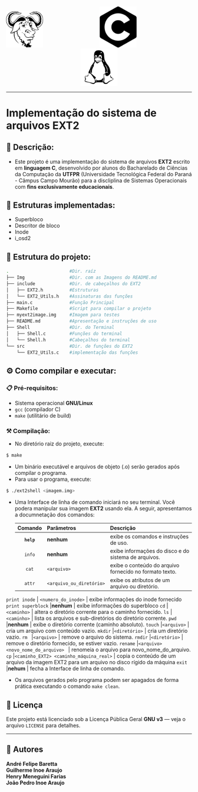 <p align="center">
<img src="Img/gnu.png" width="100">
<img src="Img/C.png" width="100" style="margin: 0px 150px 0px">
<img src="Img/tux.png" width="100">
</p>



---
# Implementação do sistema de arquivos EXT2

## 📝 Descrição:
- Este projeto é uma implementação do sistema de arquivos **EXT2** escrito em **linguagem C**, desenvolvido por alunos do Bacharelado de Ciências da Computação da **UTFPR** (Universidade Tecnológica Federal do Paraná - Câmpus Campo Mourão) para a discliplina de Sistemas Operacionais com **fins exclusivamente educacionais**.

## 🔨 Estruturas implementadas:
- Superbloco
- Descritor de bloco
- Inode
- i_osd2

## 🔧 Estrutura do projeto:
```bash
.                       #Dir. raíz
├── Img                 #Dir. com as Imagens do README.md
├── include             #Dir. de cabeçalhos do EXT2
│   ├── EXT2.h          #Estruturas
│   └── EXT2_Utils.h    #Assinaturas das funções
├── main.c              #Função Principal
├── Makefile            #Script para compilar o projeto
├── myext2image.img     #Imagem para testes
├── README.md           #Apresentação e instruções de uso
├── Shell               #Dir. do Terminal
│   ├── Shell.c         #Funções do terminal
│   └── Shell.h         #Cabeçalhos do terminal
└── src                 #Dir. de funções do EXT2
    └── EXT2_Utils.c    #implementação das funções
```
## ⚙️ Como compilar e executar:

### 📋 Pré-requisitos:
- Sistema operacional **GNU/Linux**
- `gcc` (compilador C)
- `make` (utilitário de build)

### ⚒️ Compilação:
- No diretório raiz do projeto, execute:

```bash
$ make
```

- Um binário executável e arquivos de objeto (.o) serão gerados após compilar o programa.
- Para usar o programa, execute:  

```bash
$ ./ext2shell <imagem.img>
```
- Uma Interface de linha de comando iniciará no seu terminal. Você podera manipular sua imagem **EXT2** usando ela. A seguir, apresentamos a documnetação dos comandos:  
  
  | **Comando**     | **Parâmetros**    | **Descrição**     
  |:---:            |:---    |:---
  | **`help`**      | **nenhum**    | exibe os comandos e instruções de uso. 
   `info`           | **nenhum**    | exibe informações do disco e do sistema de arquivos.
   `cat`            |`<arquivo>`    | exibe o conteúdo do arquivo fornecido no formato texto.
   `attr`           | `<arquivo_ou_diretório>`    | exibe os atributos de um arquivo ou diretório.
`print inode`       | `<numero_do_inode>`    | exibe informações do inode fornecido
`print superblock`  |**nenhum**    | exibe informações do superbloco
   `cd`             |`<caminho>`    | altera o diretório corrente para o caminho fornecido.
   `ls`             |`<caminho>`    | lista os arquivos e sub-diretórios do diretório corrente.
   `pwd`            |**nenhum**    | exibe o diretório corrente (caminho absoluto).
   `touch`          |`<arquivo>`    | cria um arquivo com conteúdo vazio.
   `mkdir`          |`<diretório>`    | cria um diretório vazio.
    `rm `           |`<arquivo>`    | remove o arquivo do sistema.
    `rmdir`         |`<diretório>`    | remove o diretório fornecido, se estiver vazio.
    `rename`        |`<arquivo> <novo_nome_do_arquivo> `    | renomeia o arquivo para novo_nome_do_arquivo.
    `cp`            |`<caminho_EXT2> <caminho_máquina_real>` | copia o conteúdo de um arquivo da imagem EXT2 para um arquivo no disco rígido da máquina 
    `exit`          |**nehum**    | fecha a Interface de linha de comando.


- Os arquivos gerados pelo programa podem ser apagados de forma prática executando o comando `make clean`.  

## 📜 Licença

Este projeto está licenciado sob a Licença Pública Geral **GNU v3** — veja o arquivo `LICENSE` para detalhes.

---
## 👥 Autores

<b>
André Felipe Baretta<br>  
Guilherme Inoe Araujo<br>
Henry Meneguini Farias<br>
João Pedro Inoe Araujo
</b>
